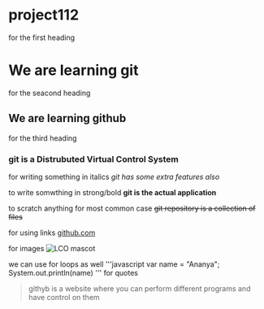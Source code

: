 # project112


for the first heading
# We are learning git
for the seacond heading
## We are learning github
for the third heading
### git is a Distrubuted Virtual Control System

for writing something in italics
_git has some extra features also_

to write somwthing in strong/bold
**git is the actual application**

to scratch anything for most common case
~~git repository is a collection of files~~

for using links
[github.com](https://github.com)

for images
![LCO mascot](https://learncodeonline.in/mascot.png)
 
we can use for loops as well
'''javascript
var name  = "Ananya";
System.out.println(name)
'''
for quotes
>githyb is a website where you can perform different programs and have control on them 

